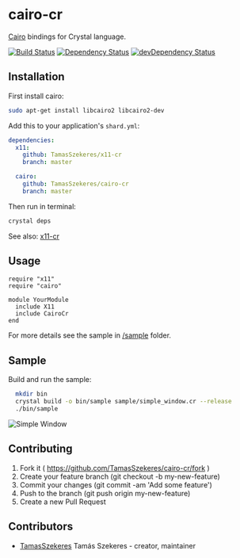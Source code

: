 # cairo-cr

[Cairo](https://cairographics.org/) bindings for Crystal language.

[![Build Status](https://travis-ci.org/TamasSzekeres/cairo-cr.svg?branch=master)](https://travis-ci.org/TamasSzekeres/cairo-cr)
[![Dependency Status](https://shards.rocks/badge/github/TamasSzekeres/cairo-cr/status.svg)](https://shards.rocks/github/TamasSzekeres/cairo-cr)
[![devDependency Status](https://shards.rocks/badge/github/TamasSzekeres/cairo-cr/dev_status.svg)](https://shards.rocks/github/TamasSzekeres/cairo-cr)

## Installation

First install cairo:
```bash
sudo apt-get install libcairo2 libcairo2-dev
```

Add this to your application's `shard.yml`:

```yaml
dependencies:
  x11:
    github: TamasSzekeres/x11-cr
    branch: master

  cairo:
    github: TamasSzekeres/cairo-cr
    branch: master
```
Then run in terminal:
```bash
crystal deps
```

See also: [x11-cr](https://github.com/TamasSzekeres/x11-cr)

## Usage

```crystal
require "x11"
require "cairo"

module YourModule
  include X11
  include CairoCr
end
```

For more details see the sample in [/sample](/sample) folder.

## Sample

Build and run the sample:
```bash
  mkdir bin
  crystal build -o bin/sample sample/simple_window.cr --release
  ./bin/sample

```
![Simple Window](https://raw.githubusercontent.com/TamasSzekeres/cairo-cr/master/sample/simple-window.png)

## Contributing

1. Fork it ( https://github.com/TamasSzekeres/cairo-cr/fork )
2. Create your feature branch (git checkout -b my-new-feature)
3. Commit your changes (git commit -am 'Add some feature')
4. Push to the branch (git push origin my-new-feature)
5. Create a new Pull Request

## Contributors

- [TamasSzekeres](https://github.com/TamasSzekeres) Tamás Szekeres - creator, maintainer
